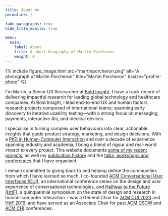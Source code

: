 ```yaml
---
title: About me
permalink: /

fade_paragraphs: true
hide_title_mobile: true

menu:
  main:
    label: About
    title: A short biography of Martin Porcheron
    weight: 0
---
```


{% include figure_image.html src="martinporcheron.png" alt="A photograph of Martin Porcheron" title="Martin Porcheron" bssize="profile-photo" %}

I'm Martin, a Senior UX Researcher at [Bold Insight](https://boldinsight.com/ "Bold Insight"). I have a track record of delivering impactful research for leading global technology and healthcare companies. At Bold Insight, I lead end-to-end UX and human factors research projects composed of international teams; spanning early discovery to iterative usability testing—with a strong focus on messaging, payments, interactive AIs, and medical devices.

I specialise in turning complex user behaviours into clear, actionable insights that guide product strategy, marketing, and design decisions. With a [PhD in Human-Computer Interaction](/phd/) and over a decade of experience spanning industry and academia, I bring a blend of rigour and real-world impact to every project. This website documents [some of my recent projects](/portfolio/), as well my [publication history](/pubs/) and the [talks, workshops and conferences](/talks/) that I have organised.

I remain committed to giving back to and helping define the communities from which I have learned so much. I co-founded [ACM Conversational User Interfaces (CUI)](https://cui.acm.org/sc/ "The Conversational User Interfaces community website"), an international conference series on the design and user experience of conversational technologies, and [Halfway to the Future (HttF)](https://www.halfwaytothefuture.net/ "Halfway to the Future symposium website"), a quinquennial symposium on the state of design and research in human-computer interaction. I was a General Chair for [ACM CUI 2023](https://cui.acm.org/2023/ "The Fifth Conference on Conversational User Interfaces") and [HttF 2019](https://www.halfwaytothefuture.net/2019/), and have served as an Associate Chair for past [ACM CSCW](https://cscw.acm.org/ "The ACM Conference on Computer-Supported Cooperative Work and Social Computing website") and [ACM CHI](https://chi.acm.org/ "The ACM Conference on Computer Human Interaction website") conferences.